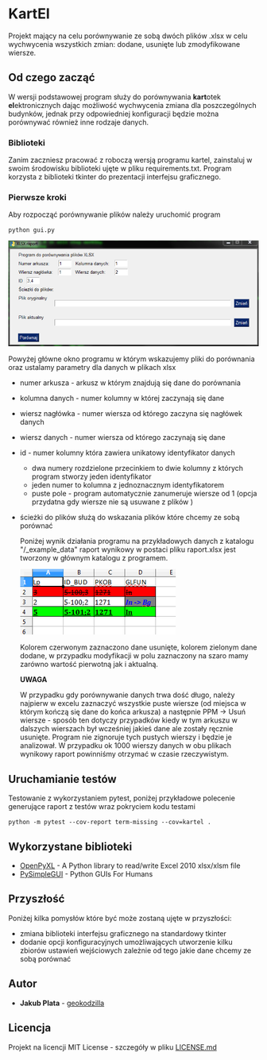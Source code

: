 # KartEl

Projekt mający na celu porównywanie ze sobą dwóch plików .xlsx w celu wychwycenia
wszystkich zmian: dodane, usunięte lub zmodyfikowane wiersze.

## Od czego zacząć

W wersji podstawowej program służy do porównywania **kart**otek **el**ektronicznych
dając możliwość wychwycenia zmiana dla poszczególnych budynków, jednak przy odpowiedniej
konfiguracji będzie można porównywać również inne rodzaje danych.

### Biblioteki

Zanim zaczniesz pracować z roboczą wersją programu kartel, zainstaluj w swoim środowisku biblioteki ujęte w pliku requirements.txt. Program korzysta z biblioteki tkinter do prezentacji interfejsu graficznego.

### Pierwsze kroki

Aby rozpocząć porównywanie plików należy uruchomić program

```
python gui.py
```

![Okno główne](img/main.png)

Powyżej główne okno programu w którym wskazujemy pliki do porównania oraz 
ustalamy parametry dla danych w plikach xlsx

* numer arkusza - arkusz w którym znajdują się dane do porównania

* kolumna danych - numer kolumny w której zaczynają się dane

* wiersz nagłówka - numer wiersza od którego zaczyna się nagłówek danych

* wiersz danych - numer wiersza od którego zaczynają się dane

* id - numer kolumny która zawiera unikatowy identyfikator danych

  * dwa numery rozdzielone przecinkiem to dwie kolumny z których program stworzy jeden identyfikator
  * jeden numer to kolumna z jednoznacznym identyfikatorem
  * puste pole - program automatycznie zanumeruje wiersze od 1 (opcja przydatna gdy wiersze nie są usuwane z plików )

* ścieżki do plików służą do wskazania plików które chcemy ze sobą porównać

  Poniżej wynik działania programu na przykładowych danych z katalogu "/_example_data"
  raport wynikowy w postaci pliku raport.xlsx jest tworzony w głównym katalogu z programem.

  ![Okno główne](img/raport_example.png)

  Kolorem czerwonym zaznaczono dane usunięte, kolorem zielonym dane dodane, w przypadku modyfikacji w polu zaznaczony na szaro mamy zarówno wartość pierwotną jak i aktualną.

  **UWAGA**

  W przypadku gdy porównywanie danych trwa dość długo, należy najpierw w excelu zaznaczyć wszystkie puste wiersze (od miejsca w którym kończą się dane do końca arkusza) a następnie 
  PPM -> Usuń wiersze - sposób ten dotyczy przypadków kiedy w tym arkuszu w dalszych wierszach był wcześniej jakieś dane ale zostały ręcznie usunięte. Program nie zignoruje tych pustych wierszy i będzie je analizował. W przypadku ok 1000 wierszy danych w obu plikach wynikowy raport powinniśmy otrzymać w czasie rzeczywistym.

## Uruchamianie testów

Testowanie z wykorzystaniem pytest, poniżej przykładowe polecenie generujące raport z testów wraz pokryciem kodu testami

```o
python -m pytest --cov-report term-missing --cov=kartel .
```

## Wykorzystane biblioteki

* [OpenPyXL](https://openpyxl.readthedocs.io/en/stable/) - A Python library to read/write Excel 2010 xlsx/xlsm file
* [PySimpleGUI](https://pysimplegui.readthedocs.io/en/latest/) - Python GUIs For Humans



## Przyszłość

Poniżej kilka pomysłów które być może zostaną ujęte w przyszłości:

* zmiana biblioteki interfejsu graficznego na standardowy tkinter 
* dodanie opcji konfiguracyjnych umożliwających utworzenie kilku zbiorów ustawień wejściowych zależnie od tego jakie dane chcemy ze sobą porównać



## Autor

* **Jakub Plata** - [geokodzilla](https://github.com/geokodzilla)

## Licencja

Projekt na licencji MIT License - szczegóły w pliku [LICENSE.md](LICENSE.md) 

